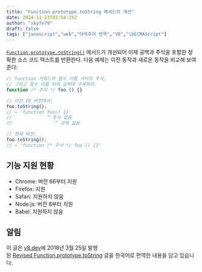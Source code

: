 ```yaml
---
title: "Function.prototype.toString 메서드의 개선"
date: 2024-11-23T02:54:15Z
author: "skyfe79"
draft: false
tags: ["javascript","web","아마추어 번역","V8","\bECMAScript"]
---
```


[`Function.prototype.toString()`](https://tc39.es/Function-prototype-toString-revision/) 메서드가 개선되어 이제 공백과 주석을 포함한 정확한 소스 코드 텍스트를 반환한다. 다음 예제는 이전 동작과 새로운 동작을 비교해 보여준다:

```javascript
// function 키워드와 함수 이름 사이의 주석,
// 그리고 함수 이름 뒤의 공백에 주목하자.
function /* 주석 */ foo () {}

// 이전 V8 버전에서:
foo.toString();
// → 'function foo() {}'
//             ^ 주석 없음
//                ^ 공백 없음

// 현재 버전:
foo.toString();
// → 'function /* 주석 */ foo () {}'
```

## 기능 지원 현황

- Chrome: 버전 66부터 지원
- Firefox: 지원
- Safari: 지원하지 않음
- Node.js: 버전 8부터 지원
- Babel: 지원하지 않음

## 알림

이 글은 [v8.dev](https://v8.dev/)에 2018년 3월 25일 발행된 [Revised Function.prototype.toString](https://v8.dev/features/function-tostring) 글을 한국어로 편역한 내용을 담고 있습니다.

